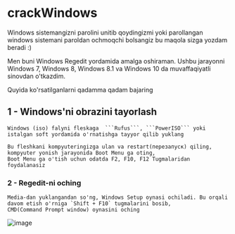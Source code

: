 # crackWindows

Windows sistemangizni parolini unitib qoydingizmi yoki parollangan windows sistemani paroldan ochmoqchi bolsangiz bu maqola sizga yozdam beradi :)

Men buni Windows Regedit yordamida amalga oshiraman. Ushbu jarayonni Windows 7, Windows 8, Windows 8.1 va Windows 10 da muvaffaqiyatli sinovdan o'tkazdim.

Quyida ko'rsatilganlarni qadamma qadam bajaring

## 1 - Windows'ni obrazini tayorlash

    Windows (iso) falyni fleskaga  ```Rufus```, ```PowerISO``` yoki istalgan soft yordamida o'rnatishga tayyor qilib yuklang
    
    Bu fleshkani kompyuteringizga ulan va restart(перезапуск) qiling, kompyuter yonish jarayonida Boot Menu ga oting, 
    Boot Menu ga o'tish uchun odatda F2, F10, F12 Tugmalaridan foydalanasiz
 
 
### 2 - Regedit-ni oching

    Media-dan yuklangandan so'ng, Windows Setup oynasi ochiladi. Bu orqali davom etish o'rniga `Shift + F10` tugmalarini bosib,
    CMD(Command Prompt window) oynasini oching
    
  ![image](https://user-images.githubusercontent.com/61009662/125897279-5654df7e-6b94-445e-9e6f-3d320b5dd9d8.png)
